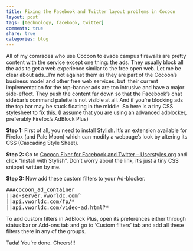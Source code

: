 ```yaml
---
title: Fixing the Facebook and Twitter layout problems in Cocoon
layout: post
tags: [technology, facebook, twitter]
comments: true
share: true
categories: blog
---
```

All of my comrades who use Cocoon to evade campus firewalls are pretty content with the service except one thing: the ads. They usually block all the ads to get a web experience similar to the free open web. Let me be clear about ads&#8230;I&#8217;m not against them as they are part of the Cocoon&#8217;s business model and other free web services, but  their current implementation for the top-banner ads are too intrusive and have a major side-effect. They push the content far down so that the Facebook&#8217;s chat sidebar&#8217;s command palette is not visible at all. And if you&#8217;re blocking ads the top bar may be stuck floating in the middle  So here is a tiny CSS stylesheet to fix this. (I assume that you are using an advanced adblocker, preferably Firefox&#8217;s AdBlock Plus)

**Step 1:** First of all, you need to install <a title="Stylish" href="https://addons.mozilla.org/en-US/firefox/addon/stylish/" target="_blank">Stylish</a>. It&#8217;s an extension available for Firefox (and Pale Moon) which can modify a webpage&#8217;s look by altering its CSS (Cascading Style Sheet).

**Step 2:** Go to <a href="http://userstyles.org/styles/83583/cocoon-fixer-for-facebook-and-twitter" target="_blank">Cocoon Fixer for Facebook and Twitter &#8211; Userstyles.org</a> and click &#8220;Install with Stylish&#8221;. Don&#8217;t worry about the link, it&#8217;s just a tiny CSS snippet written by me.

**Step 3:** Now add these custom filters to your Ad-blocker.

<pre>###cocoon_ad_container
||ad-server.vworldc.com^
||api.vworldc.com/fp/*
||api.vworldc.com/video-ad.html?*</pre>

To add custom filters in AdBlock Plus, open its preferences either through status bar or Add-ons tab and go to &#8216;Custom filters&#8217; tab and add all these filters there in any of the groups.

Tada! You&#8217;re done. Cheers!!!

&nbsp;